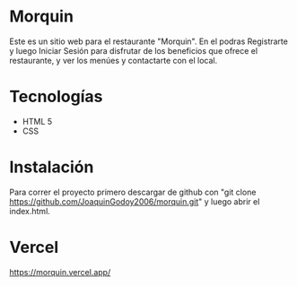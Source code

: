 # Morquin
Este es un sitio web para el restaurante "Morquin". En el podras Registrarte y luego Iniciar Sesión para disfrutar de los beneficios que ofrece el restaurante, y ver los menúes y contactarte con el local. 

# Tecnologías
- HTML 5
- CSS 

# Instalación
Para correr el proyecto primero descargar de github con "git clone https://github.com/JoaquinGodoy2006/morquin.git" y luego abrir el index.html.

# Vercel 
https://morquin.vercel.app/
